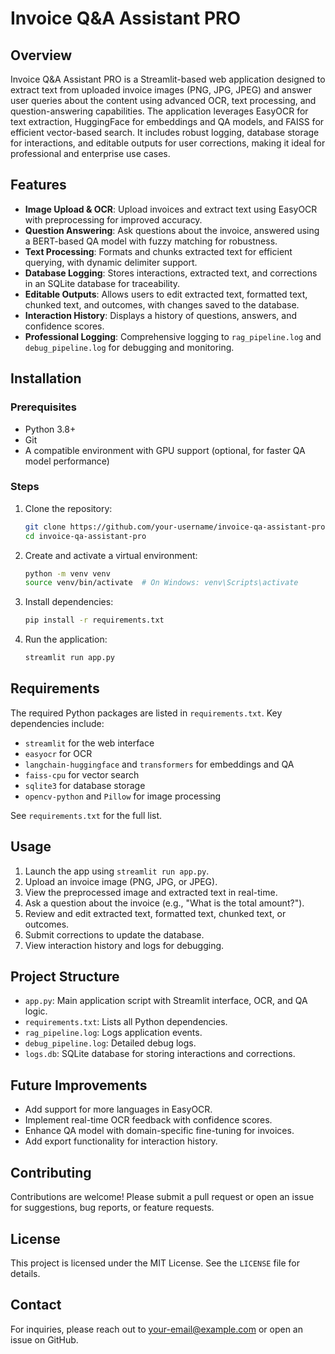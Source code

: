 # Invoice Q&A Assistant PRO

## Overview
Invoice Q&A Assistant PRO is a Streamlit-based web application designed to extract text from uploaded invoice images (PNG, JPG, JPEG) and answer user queries about the content using advanced OCR, text processing, and question-answering capabilities. The application leverages EasyOCR for text extraction, HuggingFace for embeddings and QA models, and FAISS for efficient vector-based search. It includes robust logging, database storage for interactions, and editable outputs for user corrections, making it ideal for professional and enterprise use cases.

## Features
- **Image Upload & OCR**: Upload invoices and extract text using EasyOCR with preprocessing for improved accuracy.
- **Question Answering**: Ask questions about the invoice, answered using a BERT-based QA model with fuzzy matching for robustness.
- **Text Processing**: Formats and chunks extracted text for efficient querying, with dynamic delimiter support.
- **Database Logging**: Stores interactions, extracted text, and corrections in an SQLite database for traceability.
- **Editable Outputs**: Allows users to edit extracted text, formatted text, chunked text, and outcomes, with changes saved to the database.
- **Interaction History**: Displays a history of questions, answers, and confidence scores.
- **Professional Logging**: Comprehensive logging to `rag_pipeline.log` and `debug_pipeline.log` for debugging and monitoring.

## Installation

### Prerequisites
- Python 3.8+
- Git
- A compatible environment with GPU support (optional, for faster QA model performance)

### Steps
1. Clone the repository:
   ```bash
   git clone https://github.com/your-username/invoice-qa-assistant-pro.git
   cd invoice-qa-assistant-pro
   ```

2. Create and activate a virtual environment:
   ```bash
   python -m venv venv
   source venv/bin/activate  # On Windows: venv\Scripts\activate
   ```

3. Install dependencies:
   ```bash
   pip install -r requirements.txt
   ```

4. Run the application:
   ```bash
   streamlit run app.py
   ```

## Requirements
The required Python packages are listed in `requirements.txt`. Key dependencies include:
- `streamlit` for the web interface
- `easyocr` for OCR
- `langchain-huggingface` and `transformers` for embeddings and QA
- `faiss-cpu` for vector search
- `sqlite3` for database storage
- `opencv-python` and `Pillow` for image processing

See `requirements.txt` for the full list.

## Usage
1. Launch the app using `streamlit run app.py`.
2. Upload an invoice image (PNG, JPG, or JPEG).
3. View the preprocessed image and extracted text in real-time.
4. Ask a question about the invoice (e.g., "What is the total amount?").
5. Review and edit extracted text, formatted text, chunked text, or outcomes.
6. Submit corrections to update the database.
7. View interaction history and logs for debugging.

## Project Structure
- `app.py`: Main application script with Streamlit interface, OCR, and QA logic.
- `requirements.txt`: Lists all Python dependencies.
- `rag_pipeline.log`: Logs application events.
- `debug_pipeline.log`: Detailed debug logs.
- `logs.db`: SQLite database for storing interactions and corrections.

## Future Improvements
- Add support for more languages in EasyOCR.
- Implement real-time OCR feedback with confidence scores.
- Enhance QA model with domain-specific fine-tuning for invoices.
- Add export functionality for interaction history.

## Contributing
Contributions are welcome! Please submit a pull request or open an issue for suggestions, bug reports, or feature requests.

## License
This project is licensed under the MIT License. See the `LICENSE` file for details.

## Contact
For inquiries, please reach out to [your-email@example.com](mailto:your-email@example.com) or open an issue on GitHub.